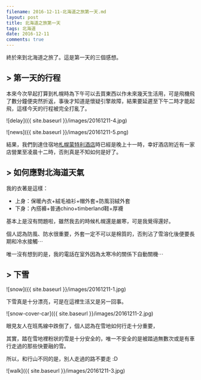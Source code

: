 ```yaml
---
filename: 2016-12-11-北海道之旅第一天.md
layout: post
title: 北海道之旅第一天
tags: 北海道
date: 2016-12-11
comments: true
---
```

終於來到北海道之旅了。這是第一天的三個感想。

## > 第一天的行程

本來今次早起打算到札幌時為下午可以去買東西以作未來幾天生活用，可是飛機飛了數分鐘便突然折返，事後才知道是懷疑引擎故障，結果要延遲至下午二時才能起飛，這樣今天的行程被完全打亂了。

![delay]({{ site.baseurl }}/images/20161211-4.jpg)

![news]({{ site.baseurl }}/images/20161211-5.png)

結果，我們到達住宿地[札幌蒙特利酒店](http://www.hotelmonterey.co.jp/tw/htl/sapporo/)時已經是晚上十一時，幸好酒店附近有一家店營業至凌晨十二時，否則真是不知如何是好了。

## > 如何應對北海道天氣

我的衣著是這樣：

* 上身：保暖內衣+絨毛裇衫+帽外套+防風羽絨外套
* 下身：內搭褲+普通chino+timberland鞋+厚襪

基本上是沒有問題啦，雖然我去的時候札幌還是嚴寒，可是我覺得還好。

個人認為防風、防水很重要，外套一定不可以是棉質的，否則沾了雪溶化後便要長期和冷水接觸⋯

唯一沒有想到的是，我的電話在室外因為太寒冷的關係下自動關機⋯

## > 下雪

![snow]({{ site.baseurl }}/images/20161211-1.jpg)

下雪真是十分漂亮，可是在這裡生活又是另一回事。

![snow-cover-car]({{ site.baseurl }}/images/20161211-2.jpg)

眼見友人在班馬線中跌倒了，個人認為在雪地如何行走十分重要，

其實，踏在雪地裡粉狀的雪是十分安全的，唯一不安全的是被踏過無數次或是有車行走過的那些快要融的雪。

所以，和行山不同的是，別人走過的路不要走 :D

![walk]({{ site.baseurl }}/images/20161211-3.jpg)
